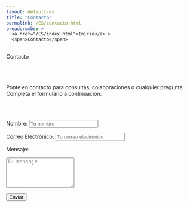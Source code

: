 ```yaml
---
layout: default-es
title: "Contacto"
permalink: /ES/contacto.html
breadcrumbs: >
  <a href="/ES/index.html">Inicio</a> >
  <span>Contacto</span>
---
```


  <!-- Título principal, usando la clase 'titulo' -->
  <div class="titulo">Contacto</div>
  <br><br><br>

  <!-- Texto descriptivo, usando la clase 'parrafo' -->
  <p class="parrafo">
    Ponte en contacto para consultas, colaboraciones o cualquier pregunta. 
    Completa el formulario a continuación:
  </p>

<br><br>
<form class="contact-form" 
      action="https://formsubmit.co/e.garnicasanchez@gmail.com" 
      method="POST">
  
  <!-- Campos del formulario -->
  <label for="name">Nombre:</label>
  <input type="text" id="name" name="name" required placeholder="Tu nombre">

  <label for="email">Correo Electrónico:</label>
  <input type="email" id="email" name="email" required placeholder="Tu correo electrónico">

  <label for="message">Mensaje:</label>
  <textarea id="message" name="message" rows="5" required placeholder="Tu mensaje"></textarea>

  <!-- Botón de envío -->
  <button type="submit">Enviar</button>

  <!-- Campos ocultos opcionales para configurar el formulario -->
  <!-- _next: URL absoluta de tu página de agradecimiento -->
  <input type="hidden" name="_next" value="https://eggs-artesvisuales.github.io/ES/gracias.html">
  <!-- _captcha: Desactiva la verificación -->
  <input type="hidden" name="_captcha" value="false">
</form>
<br><br><br>
